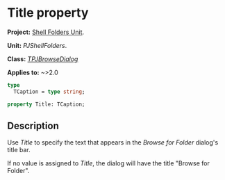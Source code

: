 # Title property

**Project:** [Shell Folders Unit](ShellFoldersUnit.md).

**Unit:** _PJShellFolders_.

**Class:** _[TPJBrowseDialog](TPJBrowseDialog.md)_

**Applies to:** ~>2.0

```pascal
type
  TCaption = type string;

property Title: TCaption;
```

## Description

Use _Title_ to specify the text that appears in the _Browse for Folder_ dialog's title bar.

If no value is assigned to _Title_, the dialog will have the title "Browse for Folder".
